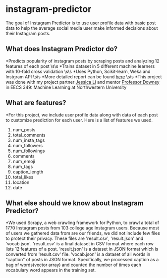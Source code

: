 # instagram-predictor
The goal of Instagram Predictor is to use user profile data with basic post data to help the average social media user make informed decisions about their Instagram posts.

## What does Instagram Predictor do?
*Predicts popularity of instagram posts by scraping posts and analyzing 12 features of each post \s\s
*Trains dataset in 5 different machine learners with 10-fold cross validation \s\s
*Uses Python, Scikit-learn, Weka and Instgram API \s\s
*More detailed report can be found [here](https://spark.adobe.com/page/eDAdXRsCYlteX/) \s\s
*This project was done with my project partner [Jessica Li](jessicali1.2018@u.northwestern.edu) and mentor [Professor Downey](https://www.cs.northwestern.edu/~ddowney/) in EECS 349: Machine Learning at Northwestern University

## What are features? 
*For this project, we include user profile data along with data of each post to customize prediction for each user. Here is a list of features we used.

1. num_posts
2. total_comments
3. num_insta_tags
4. num_followers
5. num_followings
6. comments
7. num_emoji
8. num_tags
9. caption_length
10. total_likes
11. location
12. date

## What else should we know about Instagram Predictor?
*We used Scrapy, a web crawling framework for Python, to crawl a total of 1770 Instagram posts from 103 college age Instagram users. Because most of users we gathered data from are our friends, we did not include few files to protect their privacy. These files are 'result.csv', 'result.json' and 'vocab.json'. 'result.csv' is a final dataset in CSV format where each row lists 12 features of a post. 'result.json' is a dataset in JSON format which is converted from 'result.csv' file. 'vocab.json' is a dataset of all words in "caption" of posts in JSON format. Specifically, we processed caption as a bag of words(vector array) and counted the number of times each vocabulary word appears in the training set. 
